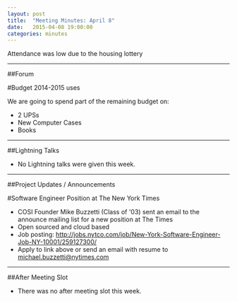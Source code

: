 ```yaml
---
layout: post
title:  "Meeting Minutes: April 8"
date:   2015-04-08 19:00:00
categories: minutes
---
```


Attendance was low due to the housing lottery

---

##Forum

#Budget 2014-2015 uses

We are going to spend part of the remaining budget on:

- 2 UPSs
- New Computer Cases
- Books 

---

##Lightning Talks

- No Lightning talks were given this week. 

---

##Project Updates / Announcements

#Software Engineer Position at The New York Times

- COSI Founder Mike Buzzetti (Class of '03) sent an email to the announce mailing list for a new position at The Times
- Open sourced and cloud based
- Job posting: http://jobs.nytco.com/job/New-York-Software-Engineer-Job-NY-10001/259127300/
- Apply to link above or send an email with resume to michael.buzzetti@nytimes.com 

---

##After Meeting Slot

- There was no after meeting slot this week. 
